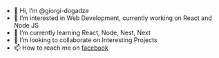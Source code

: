 - 👋 Hi, I’m @giorgi-dogadze
- 👀 I’m interested in Web Development, currently working on React and Node JS
- 🌱 I’m currently learning React, Node, Nest, Next
- 💞️ I’m looking to collaborate on Interesting Projects
- 📫 How to reach me on [facebook](https://www.facebook.com/g.dogadze)

<!---
giorgi-dogadze/giorgi-dogadze is a ✨ special ✨ repository because its `README.md` (this file) appears on your GitHub profile.
You can click the Preview link to take a look at your changes.
--->
